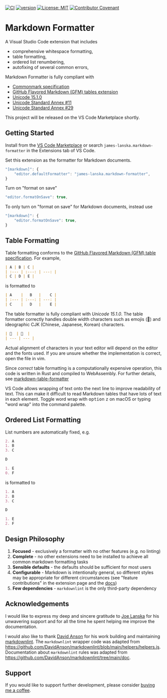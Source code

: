 [![CI](https://github.com/jameslanska/markdown-formatter/actions/workflows/main.yml/badge.svg)](https://github.com/jameslanska/markdown-formatter/actions/workflows/main.yml) [![version](https://img.shields.io/vscode-marketplace/v/james-lanska.markdown-formatter?label=vscode%20marketplace)](https://marketplace.visualstudio.com/items?itemName=james-lanska.markdown-formatter) [![License: MIT](https://img.shields.io/badge/License-MIT-yellow.svg)](https://opensource.org/licenses/MIT) [![Contributor Covenant](https://img.shields.io/badge/Contributor%20Covenant-2.1-4baaaa.svg)](code_of_conduct.md)

# Markdown Formatter

A Visual Studio Code extension that includes

- comprehensive whitespace formatting,
- table formatting,
- ordered list renumbering,
- autofixing of several common errors,

Markdown Formatter is fully compliant with

- [Commonmark specification](https://spec.commonmark.org/0.30/)
- [GitHub Flavored Markdown (GFM) tables extension](https://github.github.com/gfm/#tables-extension-)
- [Unicode 15.1.0](https://unicode.org/versions/Unicode15.1.0/)
- [Unicode Standard Annex \#11](https://www.unicode.org/reports/tr11/tr11-11.html)
- [Unicode Standard Annex \#29](https://unicode.org/reports/tr29/)

This project will be released on the VS Code Marketplace shortly.

## Getting Started

Install from the [VS Code Marketplace](https://marketplace.visualstudio.com/items?itemName=james-lanska.markdown-formatter) or search `james-lanska.markdown-formatter` in the Extensions tab of VS Code.

Set this extension as the formatter for Markdown documents.

```typescript
"[markdown]": {
    "editor.defaultFormatter": "james-lanska.markdown-formatter",
}
```

Turn on "format on save"

```typescript
"editor.formatOnSave": true,
```

To only turn on "format on save" for Markdown documents, instead use

```typescript
"[markdown]": {
    "editor.formatOnSave": true,
}
```

## Table Formatting

Table formatting conforms to the [GitHub Flavored Markdown (GFM) table specification](https://github.github.com/gfm/#tables-extension-).  For example,

```markdown
| A | B | C |
| :--- | :---: | ---: |
| C | D | E |
```

is formatted to

```markdown
| A    |   B   |    C |
| :--- | :---: | ---: |
| C    |   D   |    E |
```

The table formatter is fully compliant with *Unicode 15.1.0*.  The table formatter correctly handles double width characters such as emojis (🤯) and ideographic CJK (Chinese, Japanese, Korean) characters.

```markdown
| 🤯  | 🤯  |
| --- | --- |
```

Actual alignment of characters in your text editor will depend on the editor and the fonts used.  If you are unsure whether the implementation is correct, open the file in vim.

Since *correct* table formatting is a computationally expensive operation, this code is written in Rust and compiled to WebAssembly.  For further details, see [markdown-table-formatter](https://github.com/jameslanska/markdown-table-formatter)

VS Code allows wrapping of text onto the next line to improve readability of text.  This can make it difficult to read Markdown tables that have lots of text in each element. Toggle word wrap with <kbd>option</kbd> <kbd>z</kbd> on macOS or typing "word wrap" into the command palette.

## Ordered List Formatting

List numbers are automatically fixed, e.g.

```markdown
2. A
1. B
3. C

D

1. E
0. F
```

is formatted to

```markdown
1. A
2. B
3. C

D

1. E
2. F
```

## Design Philosophy

1. **Focused** - exclusively a formatter with no other features (e.g. no linting)
2. **Complete** - no other extensions need to be installed to achieve all common markdown formatting tasks
3. **Sensible defaults** - the defaults should be sufficient for most users
4. **Configurable** - Markdown is intentionally general, so different styles may be appropriate for different circumstances (see "feature contributions" in the extension page and the [docs](./docs/))
5. **Few dependencies** - `markdownlint` is the only third-party dependency

## Acknowledgements

I would like to express my deep and sincere gratitude to [Joe Lanska](https://github.com/josephlanska) for his unwavering support and for all the time he spent helping me improve the documentation.

I would also like to thank [David Anson](https://github.com/davidanson) for his work building and maintaining [markdownlint](https://github.com/DavidAnson/markdownlint).  The `markdownlint` wrapper code was adapted from <https://github.com/DavidAnson/markdownlint/blob/main/helpers/helpers.js>.  Documentation about `markdownlint` rules was adapted from <https://github.com/DavidAnson/markdownlint/tree/main/doc>.

## Support

If you would like to support further development, please consider [buying me a coffee](https://www.buymeacoffee.com/lanskajames).
